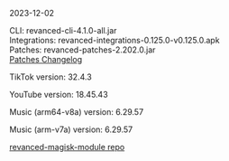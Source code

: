 2023-12-02
  
CLI: revanced-cli-4.1.0-all.jar  
Integrations: revanced-integrations-0.125.0-v0.125.0.apk  
Patches: revanced-patches-2.202.0.jar  
[Patches Changelog](https://github.com/revanced/revanced-patches/releases/tag/v2.202.0)  

TikTok version: 32.4.3  

YouTube version: 18.45.43  

Music (arm64-v8a) version: 6.29.57  

Music (arm-v7a) version: 6.29.57  

[revanced-magisk-module repo](https://github.com/j-hc/revanced-magisk-module)
